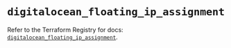 # `digitalocean_floating_ip_assignment`

Refer to the Terraform Registry for docs: [`digitalocean_floating_ip_assignment`](https://registry.terraform.io/providers/digitalocean/digitalocean/2.37.0/docs/resources/floating_ip_assignment).
